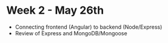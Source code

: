 # Week 2 - May 26th

- Connecting frontend (Angular) to backend (Node/Express)
- Review of Express and MongoDB/Mongoose
